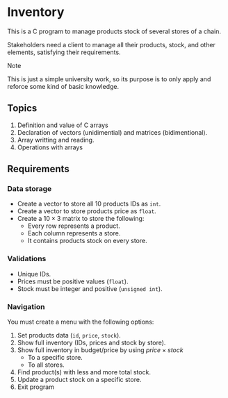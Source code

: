 # Inventory
This is a C program to manage products stock of several stores of a chain.

Stakeholders need a client to manage all their products, stock, and other elements, satisfying their requirements.

> [!NOTE]
> This is just a simple university work, so its purpose is to only apply and reforce some kind of basic knowledge.

## Topics
1. Definition and value of C arrays
2. Declaration of vectors (unidimential) and matrices (bidimentional).
3. Array writting and reading.
4. Operations with arrays

## Requirements
### Data storage
- Create a vector to store all 10 products IDs as `int`.
- Create a vector to store products price as `float`.
- Create a $10 \times 3$ matrix to store the following:
  - Every row represents a product.
  - Each column represents a store.
  - It contains products stock on every store.

### Validations
- Unique IDs.
- Prices must be positive values (`float`).
- Stock must be integer and positive (`unsigned int`).

### Navigation
You must create a menu with the following options:

1. Set products data (`id`, `price`, `stock`).
2. Show full inventory (IDs, prices and stock by store).
3. Show full inventory in budget/price by using $price \times stock$
   - To a specific store.
   - To all stores.
4. Find product(s) with less and more total stock.
5. Update a product stock on a specific store.
6. Exit program